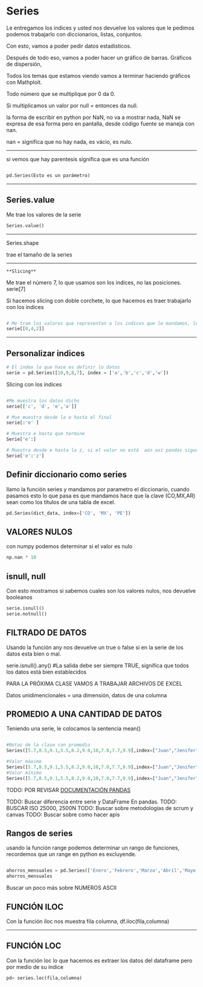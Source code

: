 # Series

Le entregamos los indices y usted nos devuelve los valores que le pedimos
podemos trabajarlo con diccionarios, listas, conjuntos.

Con esto, vamos a poder pedir datos estadisticos.

Después de todo eso, vamos a poder hacer un gráfico de barras.
Gráficos de dispersión,

Todos los temas que estamos viendo vamos a terminar haciendo gráficos con Mathploit.

Todo número que se multiplique por 0 da 0.

Si multiplicamos un valor por null = entonces da null.

la forma de escribir en python por NaN, no va a mostrar nada, NaN se expresa de esa forma pero en pantalla, desde código fuente se maneja con nan.

nan = significa que no hay nada, es vácio, es nulo.

---

si vemos que hay parentesis significa que es una función

```PYTHON

pd.Series(Esto es un parámetro)

```

---

## Series.value

Me trae los valores de la serie

```PYTHON
Series.value()
```

---

Series.shape

trae el tamaño de la series

---

``**Slicing**``

Me trae el número 7, lo que usamos son los indices, no las posiciones.
serie[7]

Si hacemos slicing con doble corchete, lo que hacemos es traer trabajarlo con los indices

```PYTHON

# Me trae los valores que representan a los indices que le mandamos, le damos el número del index.
serie[[0,4,2]]

```

---

## Personalizar indices

```PYTHON
# El index lo que hace es definir lo datos 
serie = pd.Series([10,9,8,7], index = ['a','b','c','d','w'])

```

Slicing con los indices

```PYTHON

#Me muestra los datos dicho
serie[['c', 'd', 'e','a']]

# Mue muestra desde la e hasta el final
serie[:'e' ]

# Muestra e hasta que termine
Serie['e':]

# Muestra desde e hasta la z, si el valor no está  aún así pandas sigue recorriendo el valor y llega hasta z
Serie['e':'z']

```

## Definir diccionario como series

llamo la función series y mandamos por parametro el diccionario, cuando pasamos esto lo que pasa es que mandamos hace que la clave (CO,MX,AR) sean como los títulos de una tabla de excel.

```PYTHON
pd.Series(dict_data, index=['CO', 'MX', 'PE'])
```

## VALORES NULOS

con numpy podemos determinar si el valor es nulo

```python
np.nan * 10
```

## isnull, null

Con esto mostramos si sabemos cuales son los valores nulos, nos devuelve booleanos

```python
serie.isnull()
serie.notnull()
```

## FILTRADO DE DATOS

Usando la función any nos devuelve un true o false si en la serie de los datos esta bien o mal.

serie.isnull().any() #La salida debe ser siempre TRUE, significa que todos los datos está bien establecidos

PARA LA PRÓXIMA CLASE VAMOS A TRABAJAR ARCHIVOS DE EXCEL

Datos unidimencionales = una dimensión, datos de una columna

## PROMEDIO A UNA CANTIDAD DE DATOS

Teniendo una serie, le colocamos la sentencia mean()

```PYTHON

#Notas de la clase con promedio
Series([5.7,8.5,9.1,5.5,8.2,9.0,10,7.0,7.7,9.9],index=["Juan","Jenifer","David","Pablo","Armando","Magdalena","Francesca","Rosmery","Vicente","Martin"].mean())

#Valor máximo
Series([5.7,8.5,9.1,5.5,8.2,9.0,10,7.0,7.7,9.9],index=["Juan","Jenifer","David","Pablo","Armando","Magdalena","Francesca","Rosmery","Vicente","Martin"].max())
#Valor mínimo
Series([5.7,8.5,9.1,5.5,8.2,9.0,10,7.0,7.7,9.9],index=["Juan","Jenifer","David","Pablo","Armando","Magdalena","Francesca","Rosmery","Vicente","Martin"].min())

```

TODO: POR REVISAR [DOCUMENTACIÓN PANDAS](https://pandas.pydata.org/pandas-docs/stable/reference/api/pandas.Series.str.get.html)

TODO: Buscar diferencia entre serie y DataFrame En pandas.
TODO: BUSCAR ISO 25000, 2500N
TODO: Buscar sobre metodologías de scrum y canvas
TODO: Buscar sobre como hacer apis

## Rangos de series

usando la función range podemos determinar un rango de funciones, recordemos que un range en python es excluyende.

```PYTHON

ahorros_mensuales = pd.Series(['Enero','Febrero','Marzo','Abril','Mayo','Junio','Julio','Agosto','Septiembre','Octubre','Noviembre','Diciembre'],range(100,340,20))
ahorros_mensuales

```

Buscar un poco más sobre NUMEROS ASCII

## FUNCIÓN ILOC

Con la función iloc nos muestra fila columna, df.iloc(fila,columna)

---

## FUNCIÓN LOC

Con la función loc lo que hacemos es extraer los datos del dataframe pero por medio de su indice

```PYTHON
pd= series.loc(fila,columna)
```
